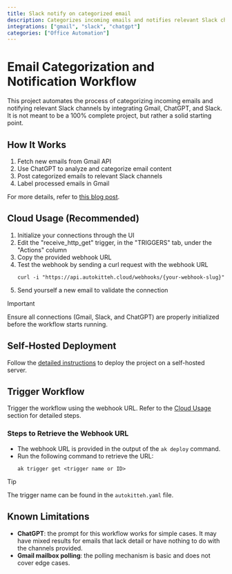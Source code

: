 ```yaml
---
title: Slack notify on categorized email
description: Categorizes incoming emails and notifies relevant Slack channels by integrating Gmail, ChatGPT, and Slack
integrations: ["gmail", "slack", "chatgpt"]
categories: ["Office Automation"]
---
```


# Email Categorization and Notification Workflow

This project automates the process of categorizing incoming emails and notifying relevant Slack channels by integrating Gmail, ChatGPT, and Slack. It is not meant to be a 100% complete project, but rather a solid starting point.

## How It Works

1. Fetch new emails from Gmail API
2. Use ChatGPT to analyze and categorize email content
3. Post categorized emails to relevant Slack channels
4. Label processed emails in Gmail

For more details, refer to [this blog post](https://autokitteh.com/technical-blog/from-inbox-to-slack-automating-email-categorization-and-notifications-with-ai/).

## Cloud Usage (Recommended)

1. Initialize your connections through the UI
2. Edit the "receive_http_get" trigger, in the "TRIGGERS" tab, under the "Actions" column
3. Copy the provided webhook URL
4. Test the webhook by sending a curl request with the webhook URL
      ```shell
      curl -i "https://api.autokitteh.cloud/webhooks/{your-webhook-slug}"
      ```
5. Send yourself a new email to validate the connection


> [!IMPORTANT]
> Ensure all connections (Gmail, Slack, and ChatGPT) are properly initialized before the workflow starts running.

## Self-Hosted Deployment

Follow the [detailed instructions](https://docs.autokitteh.com/get_started/deployment) to deploy the project on a self-hosted server.

## Trigger Workflow

Trigger the workflow using the webhook URL. Refer to the [Cloud Usage](#cloud-usage-recommended) section for detailed steps.

### Steps to Retrieve the Webhook URL

- The webhook URL is provided in the output of the `ak deploy` command.
- Run the following command to retrieve the URL:
  ```shell
  ak trigger get <trigger name or ID>
  ```

> [!TIP]
> The trigger name can be found in the `autokitteh.yaml` file.

## Known Limitations

- **ChatGPT**: the prompt for this workflow works for simple cases. It may have mixed results for emails that lack detail or have nothing to do with the channels provided.
- **Gmail mailbox polling**: the polling mechanism is basic and does not cover edge cases.
